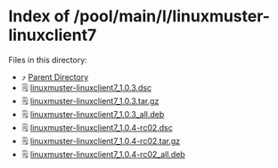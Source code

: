 
# Index of /pool/main/l/linuxmuster-linuxclient7
Files in this directory:
- ⤴ [Parent Directory](../)
- 🗒 [linuxmuster-linuxclient7_1.0.3.dsc](linuxmuster-linuxclient7_1.0.3.dsc)
- 🗒 [linuxmuster-linuxclient7_1.0.3.tar.gz](linuxmuster-linuxclient7_1.0.3.tar.gz)
- 🗒 [linuxmuster-linuxclient7_1.0.3_all.deb](linuxmuster-linuxclient7_1.0.3_all.deb)
- 🗒 [linuxmuster-linuxclient7_1.0.4-rc02.dsc](linuxmuster-linuxclient7_1.0.4-rc02.dsc)
- 🗒 [linuxmuster-linuxclient7_1.0.4-rc02.tar.gz](linuxmuster-linuxclient7_1.0.4-rc02.tar.gz)
- 🗒 [linuxmuster-linuxclient7_1.0.4-rc02_all.deb](linuxmuster-linuxclient7_1.0.4-rc02_all.deb)
